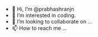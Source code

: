 - 👋 Hi, I’m @prabhashranjn
- 👀 I’m interested in coding.
- 💞️ I’m looking to collaborate on ...
- 📫 How to reach me ...

<!---
prabhashranjn/prabhashranjn is a ✨ special ✨ repository because its `README.md` (this file) appears on your GitHub profile.
You can click the Preview link to take a look at your changes.
--->

